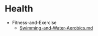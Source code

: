 
# Health

- Fitness-and-Exercise
  - [Swimming-and-Water-Aerobics.md](./Swimming-and-Water-Aerobics.md)
